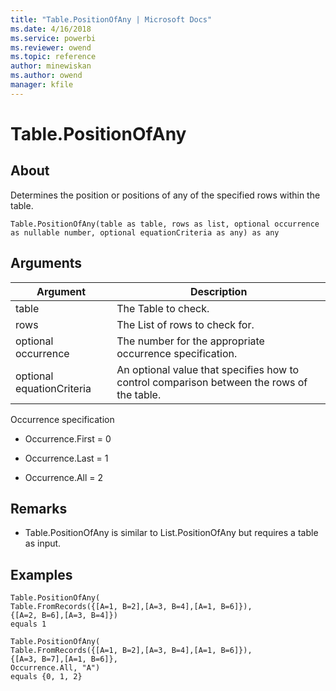 ```yaml
---
title: "Table.PositionOfAny | Microsoft Docs"
ms.date: 4/16/2018
ms.service: powerbi
ms.reviewer: owend
ms.topic: reference
author: minewiskan
ms.author: owend
manager: kfile
---
```

# Table.PositionOfAny

  
## About  
Determines the position or positions of any of the specified rows within the table.  
  
```  
Table.PositionOfAny(table as table, rows as list, optional occurrence as nullable number, optional equationCriteria as any) as any  
```  
  
## Arguments  
  
|Argument|Description|  
|------------|---------------|  
|table|The Table to check.|  
|rows|The List of rows to check for.|  
|optional occurrence|The number for the appropriate occurrence specification.|  
|optional equationCriteria|An optional value that specifies how to control comparison between the rows of the table.|  
  
Occurrence specification  
  
-   Occurrence.First  = 0  
  
-   Occurrence.Last   = 1  
  
-   Occurrence.All    = 2  
  
## <a name="__toc360793255"></a>Remarks  
  
-   Table.PositionOfAny is similar to List.PositionOfAny but requires a table as input.  
  
## Examples  
  
```  
Table.PositionOfAny(      
Table.FromRecords({[A=1, B=2],[A=3, B=4],[A=1, B=6]}),      
{[A=2, B=6],[A=3, B=4]})   
equals 1  
```  
  
```  
Table.PositionOfAny(      
Table.FromRecords({[A=1, B=2],[A=3, B=4],[A=1, B=6]}),      
{[A=3, B=7],[A=1, B=6]},      
Occurrence.All, "A")   
equals {0, 1, 2}  
```  
